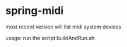 # spring-midi
most recent version will list midi system devices


usage:
run the script buildAndRun.sh

